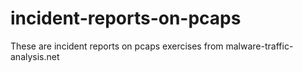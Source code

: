 # incident-reports-on-pcaps
These are incident reports on pcaps exercises from malware-traffic-analysis.net
